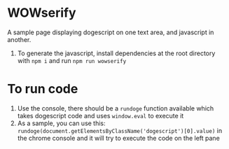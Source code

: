 # WOWserify

A sample page displaying dogescript on one text area, and javascript in another.

1. To generate the javascript, install dependencies at the root directory with `npm i` and run `npm run wowserify`

# To run code
1. Use the console, there should be a `rundoge` function available which takes dogescript code and uses `window.eval` to execute it
2. As a sample, you can use this: `rundoge(document.getElementsByClassName('dogescript')[0].value)` in the chrome console and it will try to execute the code on the left pane
